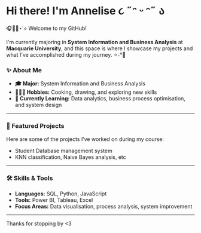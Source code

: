 # Hi there! I'm Annelise ૮ ˶ᵔ ᵕ ᵔ˶ ა  

🎧✍🏼⋆˙⟡ Welcome to my GitHub!  

I'm currently majoring in **System Information and Business Analysis** at **Macquarie University**, and this space is where I showcase my projects and what I’ve accomplished during my journey. ✧˖°🫧  

### ✨ About Me
- **🎓 Major:** System Information and Business Analysis  
- **👩🏻‍🍳 Hobbies:** Cooking, drawing, and exploring new skills  
- **🌱 Currently Learning:** Data analytics, business process optimisation, and system design  

---

### 🌟 Featured Projects
Here are some of the projects I’ve worked on during my course:  
- Student Database management system
- KNN classification, Naive Bayes analysis, etc

---

### 🛠️ Skills & Tools
- **Languages:** SQL, Python, JavaScript  
- **Tools:** Power BI, Tableau, Excel  
- **Focus Areas:** Data visualisation, process analysis, system improvement  

---

Thanks for stopping by <3
